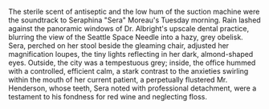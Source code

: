 The sterile scent of antiseptic and the low hum of the suction machine were the soundtrack to Seraphina "Sera" Moreau's Tuesday morning.  Rain lashed against the panoramic windows of Dr. Albright's upscale dental practice, blurring the view of the Seattle Space Needle into a hazy, grey obelisk.  Sera, perched on her stool beside the gleaming chair, adjusted her magnification loupes, the tiny lights reflecting in her dark, almond-shaped eyes.  Outside, the city was a tempestuous grey; inside, the office hummed with a controlled, efficient calm, a stark contrast to the anxieties swirling within the mouth of her current patient, a perpetually flustered Mr. Henderson, whose teeth, Sera noted with professional detachment, were a testament to his fondness for red wine and neglecting floss.
